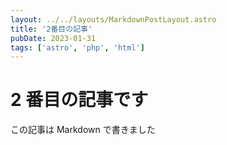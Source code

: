 ```yaml
---
layout: ../../layouts/MarkdownPostLayout.astro
title: '2番目の記事'
pubDate: 2023-01-31
tags: ['astro', 'php', 'html']
---
```


# 2 番目の記事です

この記事は Markdown で書きました
